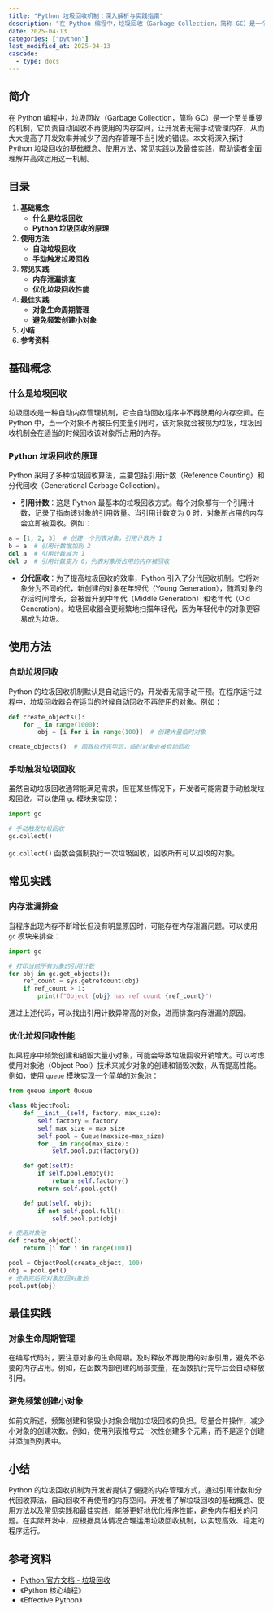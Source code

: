 ```yaml
---
title: "Python 垃圾回收机制：深入解析与实践指南"
description: "在 Python 编程中，垃圾回收（Garbage Collection，简称 GC）是一个至关重要的机制，它负责自动回收不再使用的内存空间，让开发者无需手动管理内存，从而大大提高了开发效率并减少了因内存管理不当引发的错误。本文将深入探讨 Python 垃圾回收的基础概念、使用方法、常见实践以及最佳实践，帮助读者全面理解并高效运用这一机制。"
date: 2025-04-13
categories: ["python"]
last_modified_at: 2025-04-13
cascade:
  - type: docs
---
```



## 简介
在 Python 编程中，垃圾回收（Garbage Collection，简称 GC）是一个至关重要的机制，它负责自动回收不再使用的内存空间，让开发者无需手动管理内存，从而大大提高了开发效率并减少了因内存管理不当引发的错误。本文将深入探讨 Python 垃圾回收的基础概念、使用方法、常见实践以及最佳实践，帮助读者全面理解并高效运用这一机制。

<!-- more -->
## 目录
1. **基础概念**
    - **什么是垃圾回收**
    - **Python 垃圾回收的原理**
2. **使用方法**
    - **自动垃圾回收**
    - **手动触发垃圾回收**
3. **常见实践**
    - **内存泄漏排查**
    - **优化垃圾回收性能**
4. **最佳实践**
    - **对象生命周期管理**
    - **避免频繁创建小对象**
5. **小结**
6. **参考资料**

## 基础概念
### 什么是垃圾回收
垃圾回收是一种自动内存管理机制，它会自动回收程序中不再使用的内存空间。在 Python 中，当一个对象不再被任何变量引用时，该对象就会被视为垃圾，垃圾回收机制会在适当的时候回收该对象所占用的内存。

### Python 垃圾回收的原理
Python 采用了多种垃圾回收算法，主要包括引用计数（Reference Counting）和分代回收（Generational Garbage Collection）。
- **引用计数**：这是 Python 最基本的垃圾回收方式。每个对象都有一个引用计数，记录了指向该对象的引用数量。当引用计数变为 0 时，对象所占用的内存会立即被回收。例如：
```python
a = [1, 2, 3]  # 创建一个列表对象，引用计数为 1
b = a  # 引用计数增加到 2
del a  # 引用计数减为 1
del b  # 引用计数变为 0，列表对象所占用的内存被回收
```
- **分代回收**：为了提高垃圾回收的效率，Python 引入了分代回收机制。它将对象分为不同的代，新创建的对象在年轻代（Young Generation），随着对象的存活时间增长，会被晋升到中年代（Middle Generation）和老年代（Old Generation）。垃圾回收器会更频繁地扫描年轻代，因为年轻代中的对象更容易成为垃圾。

## 使用方法
### 自动垃圾回收
Python 的垃圾回收机制默认是自动运行的，开发者无需手动干预。在程序运行过程中，垃圾回收器会在适当的时候自动回收不再使用的对象。例如：
```python
def create_objects():
    for _ in range(1000):
        obj = [i for i in range(100)]  # 创建大量临时对象

create_objects()  # 函数执行完毕后，临时对象会被自动回收
```

### 手动触发垃圾回收
虽然自动垃圾回收通常能满足需求，但在某些情况下，开发者可能需要手动触发垃圾回收。可以使用 `gc` 模块来实现：
```python
import gc

# 手动触发垃圾回收
gc.collect()
```
`gc.collect()` 函数会强制执行一次垃圾回收，回收所有可以回收的对象。

## 常见实践
### 内存泄漏排查
当程序出现内存不断增长但没有明显原因时，可能存在内存泄漏问题。可以使用 `gc` 模块来排查：
```python
import gc

# 打印当前所有对象的引用计数
for obj in gc.get_objects():
    ref_count = sys.getrefcount(obj)
    if ref_count > 1:
        print(f"Object {obj} has ref count {ref_count}")
```
通过上述代码，可以找出引用计数异常高的对象，进而排查内存泄漏的原因。

### 优化垃圾回收性能
如果程序中频繁创建和销毁大量小对象，可能会导致垃圾回收开销增大。可以考虑使用对象池（Object Pool）技术来减少对象的创建和销毁次数，从而提高性能。例如，使用 `queue` 模块实现一个简单的对象池：
```python
from queue import Queue

class ObjectPool:
    def __init__(self, factory, max_size):
        self.factory = factory
        self.max_size = max_size
        self.pool = Queue(maxsize=max_size)
        for _ in range(max_size):
            self.pool.put(factory())

    def get(self):
        if self.pool.empty():
            return self.factory()
        return self.pool.get()

    def put(self, obj):
        if not self.pool.full():
            self.pool.put(obj)

# 使用对象池
def create_object():
    return [i for i in range(100)]

pool = ObjectPool(create_object, 100)
obj = pool.get()
# 使用完后将对象放回对象池
pool.put(obj)
```

## 最佳实践
### 对象生命周期管理
在编写代码时，要注意对象的生命周期。及时释放不再使用的对象引用，避免不必要的内存占用。例如，在函数内部创建的局部变量，在函数执行完毕后会自动释放引用。

### 避免频繁创建小对象
如前文所述，频繁创建和销毁小对象会增加垃圾回收的负担。尽量合并操作，减少小对象的创建次数。例如，使用列表推导式一次性创建多个元素，而不是逐个创建并添加到列表中。

## 小结
Python 的垃圾回收机制为开发者提供了便捷的内存管理方式，通过引用计数和分代回收算法，自动回收不再使用的内存空间。开发者了解垃圾回收的基础概念、使用方法以及常见实践和最佳实践，能够更好地优化程序性能，避免内存相关的问题。在实际开发中，应根据具体情况合理运用垃圾回收机制，以实现高效、稳定的程序运行。

## 参考资料
- [Python 官方文档 - 垃圾回收](https://docs.python.org/zh-cn/3/library/gc.html)
- 《Python 核心编程》
- 《Effective Python》